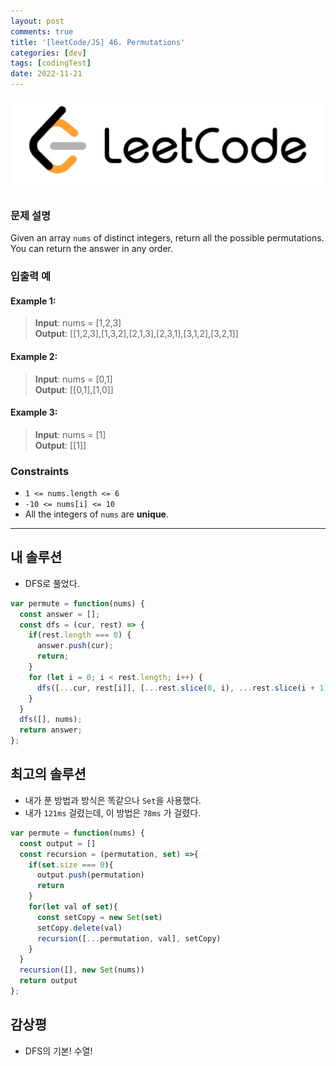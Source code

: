 ```yaml
---
layout: post
comments: true
title: '[leetCode/JS] 46. Permutations'
categories: [dev]
tags: [codingTest]
date: 2022-11-21
---
```

![headerimg](/assets/img/subcate/leetcode.png)

### 문제 설명
Given an array `nums` of distinct integers, return all the possible permutations. You can return the answer in any order.


### 입출력 예

#### Example 1:
> **Input**: nums = [1,2,3] <br>
> **Output**: [[1,2,3],[1,3,2],[2,1,3],[2,3,1],[3,1,2],[3,2,1]]

#### Example 2:
> **Input**: nums = [0,1] <br>
> **Output**: [[0,1],[1,0]]

#### Example 3:
> **Input**: nums = [1] <br>
> **Output**: [[1]]

### Constraints
* `1 <= nums.length <= 6`
* `-10 <= nums[i] <= 10`
* All the integers of `nums` are **unique**.

<hr/>

## 내 솔루션
* DFS로 풀었다.

```javascript
var permute = function(nums) {
  const answer = [];
  const dfs = (cur, rest) => {
    if(rest.length === 0) {
      answer.push(cur);
      return;
    }
    for (let i = 0; i < rest.length; i++) {
      dfs([...cur, rest[i]], [...rest.slice(0, i), ...rest.slice(i + 1)]);
    }
  }
  dfs([], nums);
  return answer;
};
```

## 최고의 솔루션
* 내가 푼 방법과 방식은 똑같으나 `Set`을 사용했다.
* 내가 `121ms` 걸렸는데, 이 방법은 `78ms` 가 걸렸다. 

```javascript
var permute = function(nums) {
  const output = []
  const recursion = (permutation, set) =>{
    if(set.size === 0){
      output.push(permutation)  
      return
    } 
    for(let val of set){
      const setCopy = new Set(set)
      setCopy.delete(val)
      recursion([...permutation, val], setCopy)
    }
  }
  recursion([], new Set(nums))
  return output
};
```

## 감상평
* DFS의 기본! 수열! 
